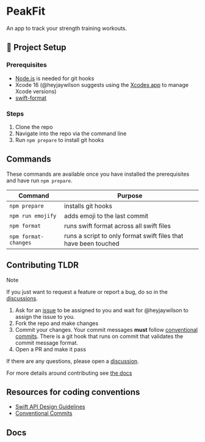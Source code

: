# PeakFit

An app to track your strength training workouts.

## :hammer: Project Setup

### Prerequisites

- [Node.js](https://nodejs.org) is needed for git hooks
- Xcode 16 (@heyjaywilson suggests using the [Xcodes app](https://github.com/XcodesOrg/XcodesApp) to manage Xcode versions)
- [swift-format](https://github.com/apple/swift-format#getting-swift-format)

### Steps

1. Clone the repo
2. Navigate into the repo via the command line
3. Run `npm prepare` to install git hooks

## Commands

These commands are available once you have installed the prerequisites and have run `npm prepare`.

| Command | Purpose |
| --- | --- |
| `npm prepare` | installs git hooks |
| `npm run emojify` | adds emoji to the last commit |
| `npm format` | runs swift format across all swift files |
| `npm format-changes` | runs a script to only format swift files that have been touched |

## Contributing TLDR

> [!NOTE]
> If you just want to request a feature or report a bug, do so in the [discussions](https://github.com/heyjaywilson/peakfit/discussions/new).

1. Ask for an [issue](https://github.com/heyjaywilson/peakfit/issues) to be assigned to you and wait for @heyjaywilson to assign the issue to you.
2. Fork the repo and make changes
3. Commit your changes. Your commit messages **must** follow [conventional commits](https://www.conventionalcommits.org/en/v1.0.0/). There is a git hook that runs on commit that validates the commit message format.
4. Open a PR and make it pass

If there are any questions, please open a [discussion](https://github.com/heyjaywilson/peakfit/discussions/new).

For more details around contributing see [the docs](https://github.com/heyjaywilson/peakfit/.github/CONTRIBUTING.md)

## Resources for coding conventions

- [Swift API Design Guidelines](https://swift.org/documentation/api-design-guidelines/)
- [Conventional Commits](https://www.conventionalcommits.org/en/v1.0.0/)

## Docs